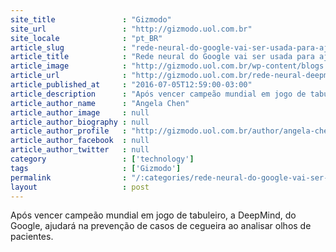 ```yaml
---
site_title               : "Gizmodo"
site_url                 : "http://gizmodo.uol.com.br"
site_locale              : "pt_BR"
article_slug             : "rede-neural-do-google-vai-ser-usada-para-ajudar-no-diagnostico-de-cegueira"
article_title            : "Rede neural do Google vai ser usada para ajudar no diagnóstico de cegueira"
article_image            : "http://gizmodo.uol.com.br/wp-content/blogs.dir/8/files/2016/07/6983492179_38face351a_k-e1467733507914.jpg"
article_url              : "http://gizmodo.uol.com.br/rede-neural-deepmind-cegueira/"
article_published_at     : "2016-07-05T12:59:00-03:00"
article_description      : "Após vencer campeão mundial em jogo de tabuleiro, a DeepMind, do Google, ajudará na prevenção de casos de cegueira ao analisar olhos de pacientes."
article_author_name      : "Angela Chen"
article_author_image     : null
article_author_biography : null
article_author_profile   : "http://gizmodo.uol.com.br/author/angela-chen/"
article_author_facebook  : null
article_author_twitter   : null
category                 : ['technology']
tags                     : ['Gizmodo']
permalink                : "/:categories/rede-neural-do-google-vai-ser-usada-para-ajudar-no-diagnostico-de-cegueira/"
layout                   : post
---
```


Após vencer campeão mundial em jogo de tabuleiro, a DeepMind, do Google, ajudará na prevenção de casos de cegueira ao analisar olhos de pacientes.
